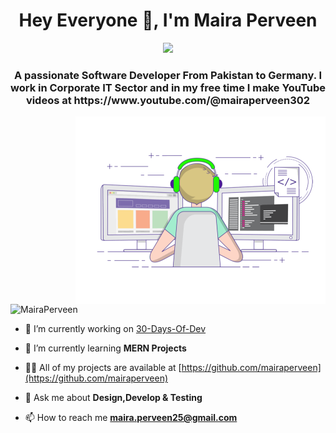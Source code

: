 <h1 align="center">Hey Everyone 👋, I'm Maira Perveen</h1>
<div align="center"> <img src="https://mairaperveen/banner-github.png"> </div>
<h3 align="center">A passionate Software Developer From Pakistan to Germany. I work in Corporate IT Sector and in my free time I make YouTube videos at https://www.youtube.com/@mairaperveen302</h3>
<img align="right" alt="Coding" width="400" src="https://raw.githubusercontent.com/devSouvik/devSouvik/master/gif3.gif">

<p align="left"> <img src="https://komarev.com/ghpvc/?username=jaiswaladi246&label=Profile%20views&color=0e75b6&style=flat" alt="MairaPerveen" /> </p>

- 🔭 I’m currently working on [30-Days-Of-Dev](https://github.com/mairaperveen/30-Days-Of-Dev)

- 🌱 I’m currently learning **MERN Projects**

- 👨‍💻 All of my projects are available at [https://github.com/mairaperveen](https://github.com/mairaperveen)

- 💬 Ask me about **Design,Develop & Testing**

- 📫 How to reach me **maira.perveen25@gmail.com**
